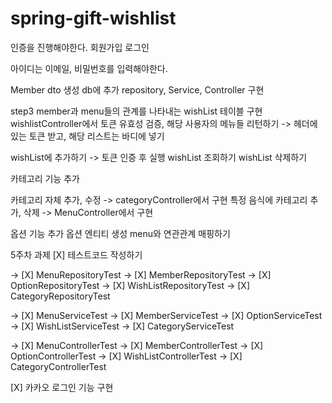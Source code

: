 # spring-gift-wishlist
인증을 진행해야한다.
회원가입
로그인 

아이디는 이메일, 비밀번호를 입력해야한다.

Member dto 생성
db에 추가
repository, Service, Controller 구현

step3
member과 menu들의 관계를 나타내는 wishList 테이블 구현
wishlistController에서 토큰 유효성 검증, 해당 사용자의 메뉴들 리턴하기
-> 헤더에 있는 토큰 받고, 해당 리스트는 바디에 넣기

wishList에 추가하기 -> 토큰 인증 후 실행
wishList 조회하기
wishList 삭제하기

카테고리 기능 추가

카테고리 자체 추가, 수정 -> categoryController에서 구현
특정 음식에 카테고리 추가, 삭제 -> MenuController에서 구현

옵션 기능 추가
옵션 엔티티 생성
menu와 연관관계 매핑하기

5주차 과제
[X] 테스트코드 작성하기

-> [X] MenuRepositoryTest
-> [X] MemberRepositoryTest
-> [X] OptionRepositoryTest
-> [X] WishListRepositoryTest
-> [X] CategoryRepositoryTest

-> [X] MenuServiceTest
-> [X] MemberServiceTest
-> [X] OptionServiceTest
-> [X] WishListServiceTest
-> [X] CategoryServiceTest

-> [X] MenuControllerTest
-> [X] MemberControllerTest
-> [X] OptionControllerTest
-> [X] WishListControllerTest
-> [X] CategoryControllerTest


[X] 카카오 로그인 기능 구현


